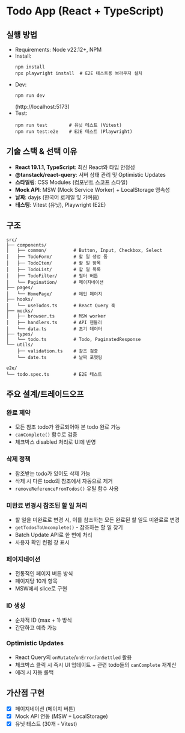 # Todo App (React + TypeScript)

## 실행 방법
- Requirements: Node v22.12+, NPM
- Install:
  ```
  npm install
  npx playwright install  # E2E 테스트용 브라우저 설치
  ```
- Dev:
  ```
  npm run dev
  ```
  (http://localhost:5173)
- Test:
  ```
  npm run test        # 유닛 테스트 (Vitest)
  npm run test:e2e    # E2E 테스트 (Playwright)
  ```

## 기술 스택 & 선택 이유
- **React 19.1.1, TypeScript**: 최신 React와 타입 안정성
- **@tanstack/react-query**: 서버 상태 관리 및 Optimistic Updates
- **스타일링**: CSS Modules (컴포넌트 스코프 스타일)
- **Mock API**: MSW (Mock Service Worker) + LocalStorage 영속성
- **날짜**: dayjs (한국어 로케일 및 가벼움)
- **테스팅**: Vitest (유닛), Playwright (E2E)

## 구조
```
src/
├── components/
│   ├── common/          # Button, Input, Checkbox, Select
│   ├── TodoForm/        # 할 일 생성 폼
│   ├── TodoItem/        # 할 일 항목
│   ├── TodoList/        # 할 일 목록
│   ├── TodoFilter/      # 필터 버튼
│   └── Pagination/      # 페이지네이션
├── pages/
│   └── HomePage/        # 메인 페이지
├── hooks/
│   └── useTodos.ts      # React Query 훅
├── mocks/
│   ├── browser.ts       # MSW worker
│   ├── handlers.ts      # API 핸들러
│   └── data.ts          # 초기 데이터
├── types/
│   └── todo.ts          # Todo, PaginatedResponse
└── utils/
    ├── validation.ts    # 참조 검증
    └── date.ts          # 날짜 포맷팅

e2e/
└── todo.spec.ts         # E2E 테스트
```

## 주요 설계/트레이드오프

### 완료 제약
- 모든 참조 todo가 완료되어야 본 todo 완료 가능
- `canComplete()` 함수로 검증
- 체크박스 disabled 처리로 UI에 반영

### 삭제 정책
- 참조받는 todo가 있어도 삭제 가능
- 삭제 시 다른 todo의 참조에서 자동으로 제거
- `removeReferenceFromTodos()` 유틸 함수 사용

### 미완료 변경시 참조된 할 일 처리
- 할 일을 미완료로 변경 시, 이를 참조하는 모든 완료된 할 일도 미완료로 변경
- `getTodosToUncomplete()` - 참조하는 할 일 찾기
- Batch Update API로 한 번에 처리
- 사용자 확인 컨펌 창 표시

### 페이지네이션
- 전통적인 페이지 버튼 방식
- 페이지당 10개 항목
- MSW에서 slice로 구현

### ID 생성
- 순차적 ID (max + 1) 방식
- 간단하고 예측 가능

### Optimistic Updates
- React Query의 `onMutate`/`onError`/`onSettled` 활용
- 체크박스 클릭 시 즉시 UI 업데이트 + 관련 todo들의 `canComplete` 재계산
- 에러 시 자동 롤백

## 가산점 구현
- [x] 페이지네이션 (페이지 버튼)
- [x] Mock API 연동 (MSW + LocalStorage)
- [x] 유닛 테스트 (30개 - Vitest)